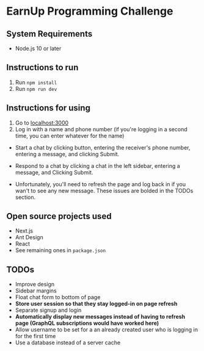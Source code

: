 # EarnUp Programming Challenge

## System Requirements
- Node.js 10 or later

## Instructions to run
1. Run `npm install`
2. Run `npm run dev`

## Instructions for using
1. Go to [localhost:3000](http://localhost:3000/)
2. Log in with a name and phone number (if you're logging in a second time, you can enter whatever for the name)

- Start a chat by clicking button, entering the receiver's phone number, entering a message, and clicking Submit.
- Respond to a chat by clicking a chat in the left sidebar, entering a message, and Clicking Submit.

- Unfortunately, you'll need to refresh the page and log back in if you wan't to see any new message. These issues are bolded in the TODOs section.

## Open source projects used
- Next.js
- Ant Design
- React
- See remaining ones in `package.json`

## TODOs
- Improve design
 - Sidebar margins
 - Float chat form to bottom of page
- **Store user session so that they stay logged-in on page refresh**
- Separate signup and login
- **Automatically display new messages instead of having to refresh page (GraphQL subscriptions would have worked here)**
- Allow username to be set for a an already created user who is logging in for the first time
- Use a database instead of a server cache
